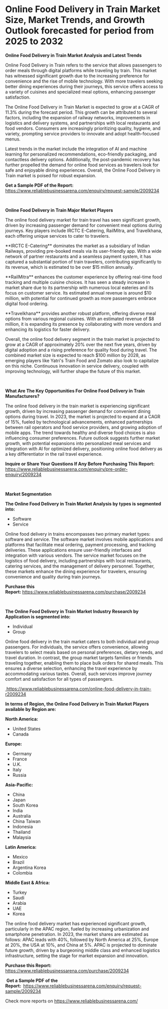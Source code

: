 <p><h1>Online Food Delivery in Train Market Size, Market Trends, and Growth Outlook forecasted for period from 2025 to 2032</h1></p><p><strong>Online Food Delivery in Train Market Analysis and Latest Trends</strong></p>
<p><p>Online Food Delivery in Train refers to the service that allows passengers to order meals through digital platforms while traveling by train. This market has witnessed significant growth due to the increasing preference for convenience and the rise of mobile technology. With more travelers seeking better dining experiences during their journeys, this service offers access to a variety of cuisines and specialized meal options, enhancing passenger satisfaction.</p><p>The Online Food Delivery in Train Market is expected to grow at a CAGR of 11.3% during the forecast period. This growth can be attributed to several factors, including the expansion of railway networks, improvements in logistics and delivery systems, and partnerships with local restaurants and food vendors. Consumers are increasingly prioritizing quality, hygiene, and variety, prompting service providers to innovate and adopt health-focused menus.</p><p>Latest trends in the market include the integration of AI and machine learning for personalized recommendations, eco-friendly packaging, and contactless delivery options. Additionally, the post-pandemic recovery has further propelled the demand for online food services as travelers look for safe and enjoyable dining experiences. Overall, the Online Food Delivery in Train market is poised for robust expansion.</p></p>
<p><strong>Get a Sample PDF of the Report:&nbsp;</strong> <a href="https://www.reliablebusinessarena.com/enquiry/request-sample/2009234?utm_campaign=3272&utm_medium=2&utm_source=Github&utm_content=ia&utm_term=10032025&utm_id=online-food-delivery-in-train">https://www.reliablebusinessarena.com/enquiry/request-sample/2009234</a></p>
<p>&nbsp;</p>
<p><strong>Online Food Delivery in Train Major Market Players</strong></p>
<p><p>The online food delivery market for train travel has seen significant growth, driven by increasing passenger demand for convenient meal options during journeys. Key players include IRCTC E-Catering, RailMitra, and Travelkhana, each offering unique services to cater to travelers. </p><p>**IRCTC E-Catering** dominates the market as a subsidiary of Indian Railways, providing pre-booked meals via its user-friendly app. With a wide network of partner restaurants and a seamless payment system, it has captured a substantial portion of train travelers, contributing significantly to its revenue, which is estimated to be over $15 million annually.</p><p>**RailMitra** enhances the customer experience by offering real-time food tracking and multiple cuisine choices. It has seen a steady increase in market share due to its partnership with numerous local eateries and its focus on customer service. Its estimated annual revenue is around $10 million, with potential for continued growth as more passengers embrace digital food ordering.</p><p>**Travelkhana** provides another robust platform, offering diverse meal options from various regional cuisines. With an estimated revenue of $8 million, it is expanding its presence by collaborating with more vendors and enhancing its logistics for faster delivery.</p><p>Overall, the online food delivery segment in the train market is projected to grow at a CAGR of approximately 20% over the next five years, driven by digital adoption and a rising preference for quality food during travel. The combined market size is expected to reach $100 million by 2028, as emerging players like Yatri's Train Food and Zomato also look to capitalize on this niche. Continuous innovation in service delivery, coupled with improving technology, will further shape the future of this market.</p></p>
<p>&nbsp;</p>
<p><strong>What Are The Key Opportunities For Online Food Delivery in Train Manufacturers?</strong></p>
<p><p>The online food delivery in the train market is experiencing significant growth, driven by increasing passenger demand for convenient dining options during travel. In 2023, the market is projected to expand at a CAGR of 15%, fueled by technological advancements, enhanced partnerships between rail operators and food service providers, and growing adoption of mobile apps. The trend towards healthy and diverse food choices is also influencing consumer preferences. Future outlook suggests further market growth, with potential expansions into personalized meal services and integration with AI for optimized delivery, positioning online food delivery as a key differentiator in the rail travel experience.</p></p>
<p><strong>Inquire or Share Your Questions If Any Before Purchasing This Report:</strong> <a href="https://www.reliablebusinessarena.com/enquiry/pre-order-enquiry/2009234?utm_campaign=3272&utm_medium=2&utm_source=Github&utm_content=ia&utm_term=10032025&utm_id=online-food-delivery-in-train">https://www.reliablebusinessarena.com/enquiry/pre-order-enquiry/2009234</a></p>
<p>&nbsp;</p>
<p><strong>Market Segmentation</strong></p>
<p><strong>The Online Food Delivery in Train Market Analysis by types is segmented into:</strong></p>
<p><ul><li>Software</li><li>Service</li></ul></p>
<p><p>Online food delivery in trains encompasses two primary market types: software and service. The software market involves mobile applications and platforms that facilitate meal ordering, payment processing, and tracking deliveries. These applications ensure user-friendly interfaces and integration with various vendors. The service market focuses on the logistics of food delivery, including partnerships with local restaurants, catering services, and the management of delivery personnel. Together, these markets enhance the dining experience for travelers, ensuring convenience and quality during train journeys.</p></p>
<p><strong>Purchase this Report:&nbsp;</strong><a href="https://www.reliablebusinessarena.com/purchase/2009234?utm_campaign=3272&utm_medium=2&utm_source=Github&utm_content=ia&utm_term=10032025&utm_id=online-food-delivery-in-train">https://www.reliablebusinessarena.com/purchase/2009234</a></p>
<p>&nbsp;</p>
<p><strong>The Online Food Delivery in Train Market Industry Research by Application is segmented into:</strong></p>
<p><ul><li>Individual</li><li>Group</li></ul></p>
<p><p>Online food delivery in the train market caters to both individual and group passengers. For individuals, the service offers convenience, allowing travelers to select meals based on personal preferences, dietary needs, and travel duration. In contrast, the group market targets families or friends traveling together, enabling them to place bulk orders for shared meals. This ensures a diverse selection, enhancing the travel experience by accommodating various tastes. Overall, such services improve journey comfort and satisfaction for all types of passengers.</p></p>
<p><a href="https://www.reliablebusinessarena.com/online-food-delivery-in-train-r2009234?utm_campaign=3272&utm_medium=2&utm_source=Github&utm_content=ia&utm_term=10032025&utm_id=online-food-delivery-in-train">&nbsp;https://www.reliablebusinessarena.com/online-food-delivery-in-train-r2009234</a></p>
<p><strong>In terms of Region, the Online Food Delivery in Train Market Players available by Region are:</strong></p>
<p>
    <p> <strong> North America: </strong>
        <ul>
            <li>United States</li>
            <li>Canada</li>
        </ul>
        </p> 
    <p> <strong> Europe: </strong>
        <ul>
            <li>Germany</li>
            <li>France</li>
            <li>U.K.</li>
            <li>Italy</li>
            <li>Russia</li>
        </ul>
        </p> 
    <p> <strong> Asia-Pacific: </strong>
        <ul>
            <li>China</li>
            <li>Japan</li>
            <li>South Korea</li>
            <li>India</li>
            <li>Australia</li>
            <li>China Taiwan</li>
            <li>Indonesia</li>
            <li>Thailand</li>
            <li>Malaysia</li>
        </ul>
        </p> 
    <p> <strong> Latin America: </strong>
        <ul>
            <li>Mexico</li>
            <li>Brazil</li>
            <li>Argentina Korea</li>
            <li>Colombia</li>
        </ul>
        </p> 
    <p> <strong> Middle East & Africa: </strong>
        <ul>
            <li>Turkey</li>
            <li>Saudi</li>
            <li>Arabia</li>
            <li>UAE</li>
            <li>Korea</li>
        </ul>
    </p>
    </p>
<p><p>The online food delivery market has experienced significant growth, particularly in the APAC region, fueled by increasing urbanization and smartphone penetration. In 2023, the market shares are estimated as follows: APAC leads with 40%, followed by North America at 25%, Europe at 20%, the USA at 10%, and China at 5%. APAC is projected to dominate future growth, driven by a burgeoning middle class and enhanced logistics infrastructure, setting the stage for market expansion and innovation.</p></p>
<p><strong>Purchase this Report: </strong><a href="https://www.reliablebusinessarena.com/purchase/2009234?utm_campaign=3272&utm_medium=2&utm_source=Github&utm_content=ia&utm_term=10032025&utm_id=online-food-delivery-in-train">https://www.reliablebusinessarena.com/purchase/2009234</a></p>
<p>&nbsp;<strong>Get a Sample PDF of the Report:&nbsp;&nbsp;</strong><a href="https://www.reliablebusinessarena.com/enquiry/request-sample/2009234?utm_campaign=3272&utm_medium=2&utm_source=Github&utm_content=ia&utm_term=10032025&utm_id=online-food-delivery-in-train">https://www.reliablebusinessarena.com/enquiry/request-sample/2009234</a></p>
<p><strong></strong></p>
<p>Check more reports on <a href="https://www.reliablebusinessarena.com/?utm_campaign=3272&utm_medium=2&utm_source=Github&utm_content=ia&utm_term=10032025&utm_id=online-food-delivery-in-train">https://www.reliablebusinessarena.com/</a></p>